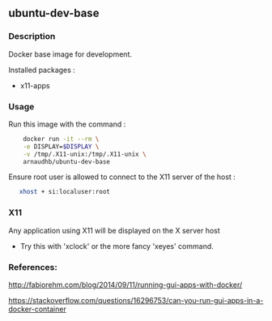 ## ubuntu-dev-base


### Description
Docker base image for development.

Installed packages : 
  * x11-apps


### Usage
Run this image with the command : 
```sh
	docker run -it --rm \
    -e DISPLAY=$DISPLAY \
    -v /tmp/.X11-unix:/tmp/.X11-unix \
    arnaudhb/ubuntu-dev-base
```


Ensure root user is allowed to connect to the X11 server of the host :
 ```sh   
    xhost + si:localuser:root
 ```

### X11
Any application using X11 will be displayed on the X server host
- Try this with 'xclock' or the more fancy 'xeyes' command.


### References:
http://fabiorehm.com/blog/2014/09/11/running-gui-apps-with-docker/

https://stackoverflow.com/questions/16296753/can-you-run-gui-apps-in-a-docker-container
